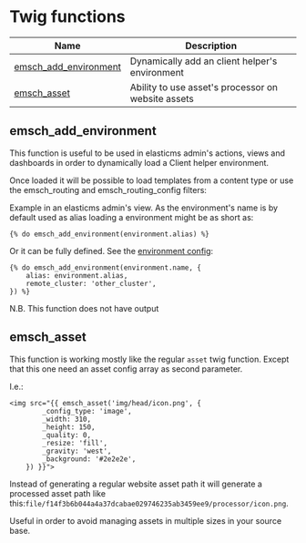 # Twig functions

| Name                                            | Description                                        |
|-------------------------------------------------|----------------------------------------------------|
| [emsch_add_environment](#emsch_add_environment) | Dynamically add an client helper's environment     |
| [emsch_asset](#emsch_asset)                     | Ability to use asset's processor on website assets |




## emsch_add_environment

This function is useful to be used in elasticms admin's actions, views and dashboards in order to dynamically load a Client helper environment.

Once loaded it will be possible to load templates from a content type or use the emsch_routing and emsch_routing_config filters:

Example in an elasticms admin's view. As the environment's name is by default used as alias loading a environment might be as short as:
```twig
{% do emsch_add_environment(environment.alias) %}
```

Or it can be fully defined. See the [environment config](../environment.md):

```twig
{% do emsch_add_environment(environment.name, {
    alias: environment.alias,
    remote_cluster: 'other_cluster',
}) %}
```

N.B. This function does not have output


## emsch_asset

This function is working mostly like the regular `asset` twig function. Except that this one need an asset config array as second parameter.

I.e.:

```twig
<img src="{{ emsch_asset('img/head/icon.png', {
        _config_type: 'image',
        _width: 310,
        _height: 150,
        _quality: 0,
        _resize: 'fill',
        _gravity: 'west',
        _background: '#2e2e2e',
    }) }}">
```

Instead of generating a regular website asset path it will generate a processed asset path like this:`file/f14f3b6b044a4a37dcabae029746235ab3459ee9/processor/icon.png`.

Useful in order to avoid managing assets in multiple sizes in your source base.

